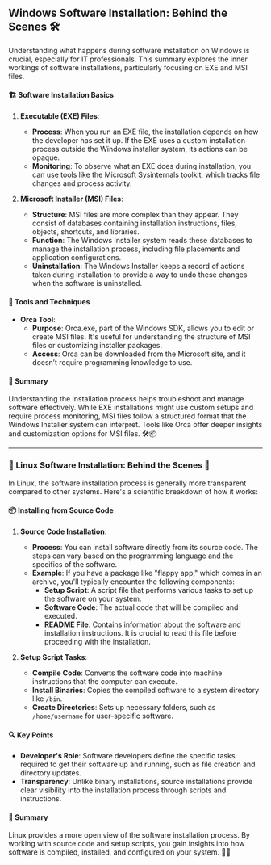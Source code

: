 ## Windows Software Installation: Behind the Scenes 🛠️

Understanding what happens during software installation on Windows is crucial, especially for IT professionals. This summary explores the inner workings of software installations, particularly focusing on EXE and MSI files.

#### 🏗️ Software Installation Basics

1. **Executable (EXE) Files**:
   - **Process**: When you run an EXE file, the installation depends on how the developer has set it up. If the EXE uses a custom installation process outside the Windows installer system, its actions can be opaque.
   - **Monitoring**: To observe what an EXE does during installation, you can use tools like the Microsoft Sysinternals toolkit, which tracks file changes and process activity.

2. **Microsoft Installer (MSI) Files**:
   - **Structure**: MSI files are more complex than they appear. They consist of databases containing installation instructions, files, objects, shortcuts, and libraries.
   - **Function**: The Windows Installer system reads these databases to manage the installation process, including file placements and application configurations.
   - **Uninstallation**: The Windows Installer keeps a record of actions taken during installation to provide a way to undo these changes when the software is uninstalled.

#### 🔧 Tools and Techniques

- **Orca Tool**:
  - **Purpose**: Orca.exe, part of the Windows SDK, allows you to edit or create MSI files. It's useful for understanding the structure of MSI files or customizing installer packages.
  - **Access**: Orca can be downloaded from the Microsoft site, and it doesn’t require programming knowledge to use.

#### 🧩 Summary

Understanding the installation process helps troubleshoot and manage software effectively. While EXE installations might use custom setups and require process monitoring, MSI files follow a structured format that the Windows Installer system can interpret. Tools like Orca offer deeper insights and customization options for MSI files. 🛠️📦

---

### 🐧 Linux Software Installation: Behind the Scenes 🔧

In Linux, the software installation process is generally more transparent compared to other systems. Here's a scientific breakdown of how it works:

#### 📦 Installing from Source Code

1. **Source Code Installation**:
   - **Process**: You can install software directly from its source code. The steps can vary based on the programming language and the specifics of the software.
   - **Example**: If you have a package like "flappy app," which comes in an archive, you'll typically encounter the following components:
     - **Setup Script**: A script file that performs various tasks to set up the software on your system.
     - **Software Code**: The actual code that will be compiled and executed.
     - **README File**: Contains information about the software and installation instructions. It is crucial to read this file before proceeding with the installation.

2. **Setup Script Tasks**:
   - **Compile Code**: Converts the software code into machine instructions that the computer can execute.
   - **Install Binaries**: Copies the compiled software to a system directory like `/bin`.
   - **Create Directories**: Sets up necessary folders, such as `/home/username` for user-specific software.

#### 🔍 Key Points

- **Developer's Role**: Software developers define the specific tasks required to get their software up and running, such as file creation and directory updates.
- **Transparency**: Unlike binary installations, source installations provide clear visibility into the installation process through scripts and instructions.

#### 📝 Summary

Linux provides a more open view of the software installation process. By working with source code and setup scripts, you gain insights into how software is compiled, installed, and configured on your system. 📂🔧